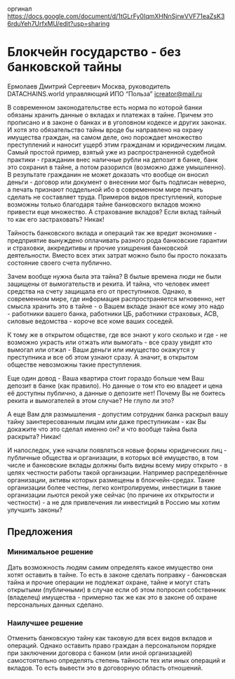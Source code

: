 
оргинал
https://docs.google.com/document/d/1tGLrFy0IqmXHNnSjrwVVF71eaZsK36rduYeh7UrfxMU/edit?usp=sharing

# Блокчейн государство - без банковской тайны

Ермолаев Дмитрий Сергеевич
Москва, руководитель DATACHAINS.world
управляющий ИПО “Польза”
icreator@mail.ru

В современном законодательстве есть норма по которой банки обязаны хранить данные о вкладах и платежах в тайне. Причем это прописано и в законе о банках и в уголовном кодексе и других законах. И хотя это обязательство тайны вроде бы направлено на охрану имущества граждан, на самом деле, оно порождает множество преступлений и наносит ущерб этим гражданам и юридическим лицам. Самый простой пример, взятый уже из распространенной судебной практики - гражданин внес наличные рубли на депозит в банке, банк это сохранил в тайне, а потом разорился (возможно даже умышленно). В результате гражданин не может доказать что вообще он вносил деньги - договор или документ о внесении мог быть подписан неверно, а печать признают поддельной ибо в современном мире печать сделать не составляет труда.
Примеров видов преступлений, которые возможны только благодаря тайне банковского вкладов можно привести еще множество. А страхование вкладов? Если вклад тайный то как его застраховать? Никак!

Тайность банковского вклада и операций так же вредит экономике - предприятие вынуждено оплачивать разного рода банковские гарантии и страховки, аккредитивы и прочие ухищрения банковской деятельности. Вместо всех этих затрат можно было бы просто показать состояние своего счета публично.

Зачем вообще нужна была эта тайна? В былые времена люди не были защищены от вымогательств и рекита. И тайна, что человек имеет средства на счету защищала его от преступников. Однако, в современном мире, где информация распространяется мгновенно, нет смысла хранить это в тайне - о Вашем вкладе знают все кому это надо - работники вашего банка, работники ЦБ, работники страховых, АСВ, силовые ведомства - короче все коме ваших соседей.

К тому же в открытом обществе, где все знают у кого сколько и где - не возможно украсть или отжать или вымогать - все сразу увидят кто вымогал или отжал - Ваши деньги или имущество окажутся у преступника и все об этом узнают сразу. А значит, в открытом обществе невозможны такие преступления.

Еще один довод - Ваша квартира стоит гораздо больше чем Ваш депозит в банке (как правило). Но данные о том кто ею владеет и цена её доступны публично, а данные о депозите нет! Почему Вы не боитесь рекита и вымогателей в этом случае? Не глупо ли это?

А  еще Вам для размышления - допустим сотрудник банка раскрыл вашу тайну заинтересованным лицам или даже преступникам - как Вы докажите что это сделал именно он? и что вообще тайна была раскрыта? Никак!

И напоследок, уже начали появляться новые формы юридических лиц - публичные общества и организации, в которых всё имущество, в том числе и банковские вклады должны быть видны всему миру открыто - в целях честности работы такой организации. Например распределённые организации, активы которых размещены в блокчейн-средах. Такие организации более честны, легко контролируемы, инвестиции в такие организации льются рекой уже сейчас (по причине их открытости и честности) - а не для привлечения ли инвестиций в Россию мы хотим улучшить законы?

## Предложения

### Минимальное решение
Дать возможность людям самим определять какое имущество они хотят оставить в тайне. То есть в законе сделать поправку - банковская тайна и прочие операции не подлежат охране, тайне и могут стать открытыми (публичными) в случае если об этом попросил собственник (владелец) имущества - примерно так же как это в законе об охране персональных данных сделано.
### Наилучшее решение
Отменить банковскую тайну как таковую для всех видов вкладов и операций. Однако оставить право граждан а персональном порядке при заключении договора с банком (или иной организацией) самостоятельно определять степень тайности тех или иных операций и вкладов. То есть вывести это в договорную область отношений.


